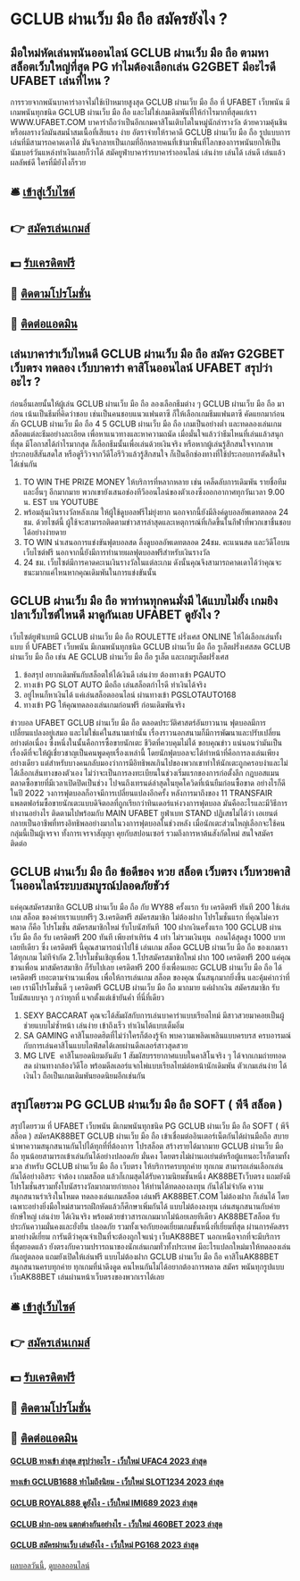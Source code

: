 # GCLUB ผ่านเว็บ มือ ถือ สมัครยังไง ?
## มือใหม่หัดเล่นพนันออนไลน์ GCLUB ผ่านเว็บ มือ ถือ ตามหา สล็อตเว็บใหญ่ที่สุด PG ทำไมต้องเลือกเล่น G2GBET มีอะไรดี UFABET เล่นที่ไหน ?
การรวยจากพนันบาคาร่าอาจไม่ใช้เป้าหมายสูงสุด GCLUB ผ่านเว็บ มือ ถือ ที่ UFABET เว็บพนัน มีเกมพนันทุกชนิด GCLUB ผ่านเว็บ มือ ถือ และไม่ใช่เกมเดิมพันที่ให้กำไรมากที่สุดแก่เรา WWW.UFABET.COM บาคาร่าถือว่าเป็นอีกเกมคาสิโนเติบโตในหมู่นักล่ารางวัล ด้วยความคุ้นชินหรือผลรางวัลมันสมน้ำสมเนื้อที่เสียแรง ง่าย อัตราจ่ายให้ราคาดี GCLUB ผ่านเว็บ มือ ถือ รูปแบบการเล่นที่มีสามารถคาดเดาได้ มันจึงกลายเป็นเกมที่อีกหลายคนที่เข้ามาพื้นที่โลกของการพนันยกให้เป็นนัมเบอร์วันแหล่งทำเงินเลยก็ว่าได้ สมัคยูฟ่าบาคาร่ารบาคาร่าออนไลน์ เล่นง่าย เล่นได้ เล่นดี เล่นแล้วผลลัพธ์ดี ใครที่มียังไงก็รวย

## 🛎 [เข้าสู่เว็บไซต์](https://bit.ly/3SdLNi2)
## 👉 [สมัครเล่นเกมส์](https://bit.ly/3SdLNi2)
## 💵 [รับเครดิตฟรี](https://bit.ly/3dyRKHj)
## 👑 [ติดตามโปรโมชั่น](https://bit.ly/3dyRKHj)
## 📱 [ติดต่อแอดมิน](https://bit.ly/3dyRKHj)

## เล่นบาคาร่าเว็บไหนดี GCLUB ผ่านเว็บ มือ ถือ สมัคร G2GBET เว็บตรง ทดลอง เว็บบาคาร่า คาสิโนออนไลน์ UFABET สรุปว่าอะไร ?
ก่อนอื่นเลยนั้นให้ผู้เล่น GCLUB ผ่านเว็บ มือ ถือ ลองเลือกธีมต่าง ๆ GCLUB ผ่านเว็บ มือ ถือ มาก่อน เน้นเป็นธีมที่คิดว่าชอบ เช่นเป็นคนชอบแนวแฟนตาซี ก็ให้เลือกเกมธีมแฟนตาซี คัดแยกมาก่อนสัก GCLUB ผ่านเว็บ มือ ถือ 4 5 GCLUB ผ่านเว็บ มือ ถือ เกมเป็นอย่างต่ำ และทดลองเล่นเกมสล็อตแต่ละธีมอย่างละเอียด เพื่อหาแนวทางและหาความถนัด เมื่อมั่นใจแล้วว่าธีมไหนที่เล่นแล้วสนุกที่สุด มีโอกาสได้กำไรมากสุด ก็เลือกธีมนั้นเพื่อเล่นด้วยเงินจริง หรือหากผู้เล่นรู้สึกสนใจจากภาพประกอบสีสันสดใส หรือดูรีวิวจากวีดีโอรีวิวแล้วรู้สึกสนใจ ก็เป็นอีกช่องทางที่ใช้ประกอบการตัดสินใจได้เช่นกัน
1. TO WIN THE PRIZE MONEY ให้บริการที่หลากหลาย เช่น เคล็ดลับการเดิมพัน รายชื่อทีม และอื่นๆ อีกมากมาย พวกเขายังเสนอช่องทีวีออนไลน์ของตัวเองซึ่งออกอากาศทุกวันเวลา 9.00 น. EST บน YOUTUBE
2. พร้อมลุ้นเงินรางวัลหลังเกม ให้ผู้ใช้ดูบอลฟรีไม่ยุ่งยาก นอกจากนี้ยังมีลิงค์ดูบอลอัพเดทตลอด 24 ชม. ด้วยไซต์นี้ ผู้ใช้จะสามารถติดตามข่าวสารล่าสุดและเหตุการณ์ที่เกิดขึ้นในกีฬาที่พวกเขาชื่นชอบได้อย่างง่ายดาย
3. TO WIN นำเสนอการแข่งขันฟุตบอลสด ลิ้งดูบอลอัพเดทตลอด 24ชม. คะแนนสด และวิดีโอบนเว็บไซต์ฟรี นอกจากนี้ยังมีการทำนายผลฟุตบอลฟรีสำหรับเงินรางวัล
4. 24 ชม. เว็บไซต์มีการคาดคะเนเงินรางวัลในแต่ละเกม ดังนั้นคุณจึงสามารถคาดเดาได้ว่าคุณจะชนะมากแค่ไหนหากคุณเดิมพันในการแข่งขันนั้น

## GCLUB ผ่านเว็บ มือ ถือ พาท่านทุกคนมั่งมี ได้แบบไม่ยั้ง เกมยิงปลาเว็บไซต์ไหนดี มาดูกันเลย UFABET ดูยังไง ?
เว็บไซต์ยูฟ่าเบทมี GCLUB ผ่านเว็บ มือ ถือ ROULETTE ฝรั่งเศส ONLINE ให้ได้เลือกเล่นทั้งแบบ ที่ UFABET เว็บพนัน มีเกมพนันทุกชนิด GCLUB ผ่านเว็บ มือ ถือ รูเล็ตฝรั่งเศสสด GCLUB ผ่านเว็บ มือ ถือ เช่น AE GCLUB ผ่านเว็บ มือ ถือ รูเล็ต และเกมรูเล็ตฝรั่งเศส
1. ข้อสรุป อยากเดิมพันกับสล็อตให้ได้เงินดี เล่นง่าย ต้องทางเข้า PGAUTO
2. ทางเข้า PG SLOT AUTO มือถือ เล่นสล็อตกำไรดี ทำเงินได้จริง
3. อยู่ไหนก็หาเงินได้ แค่เล่นสล็อตออนไลน์ ผ่านทางเข้า PGSLOTAUTO168
4. ทางเข้า PG ให้คุณทดลองเล่นเกมก่อนฟรี ก่อนเดิมพันจริง

ข่าวบอล UFABET GCLUB ผ่านเว็บ มือ ถือ ตลอดประวัติศาสตร์อันยาวนาน ฟุตบอลมีการเปลี่ยนแปลงอยู่เสมอ และไม่ใช่แค่ในสนามเท่านั้น เรื่องราวนอกสนามก็มีการพัฒนาและปรับเปลี่ยนอย่างต่อเนื่อง ซึ่งหนึ่งในนั้นคือการซื้อขายนักเตะ
ชีวิตที่ควบคุมไม่ได้
ขอบคุณข่าว
แน่นอนว่ามันเป็นเรื่องดีที่จะให้ผู้เชี่ยวชาญเป็นคนพูดคุยเรื่องเหล่านี้ โดยนักฟุตบอลจะได้ทำหน้าที่คือการลงเล่นเพียงอย่างเดียว แต่สำหรับบางคนกลับมองว่าการมีอิทธิพลเกินไปของพวกเขาทำให้นักเตะถูกครอบงำและไม่ได้เลือกเส้นทางของตัวเอง
ไม่ว่าจะเป็นการลงทะเบียนในช่วงเริ่มแรกของการก่อตั้งลีก กฎบอสแมน ตลาดซื้อขายที่มีเวลาเปิดปิดเป็นช่วง ไปจนถึงเทรนด์ล่าสุดในยุคโควิดที่เน้นยืมก่อนซื้อขาด
อย่างไรก็ดีในปี 2022 วงการฟุตบอลก็อาจมีการเปลี่ยนแปลงอีกครั้ง หลังการมาถึงของ 11 TRANSFAIR แพลตฟอร์มซื้อขายนักเตะแบบดิจิตอลที่ถูกเรียกว่าทินเดอร์แห่งวงการฟุตบอล
มันคืออะไรและมีวิธีการทำงานอย่างไร ติดตามไปพร้อมกับ MAIN UFABET ยูฟ่าเบท STAND
ปฏิเสธไม่ได้ว่า เอเยนต์ กลายเป็นอาชีพที่ทรงอิทธิพลอย่างมากในวงการฟุตบอลในช่วงหลัง เมื่อนักเตะส่วนใหญ่เลือกจะใช้คนกลุ่มนี้เป็นผู้เจรจา ทั้งการเจรจาสัญญา คุยกับสปอนเซอร์ รวมถึงการหาต้นสังกัดใหม่
สนใจสมัคร ติดต่อ

## GCLUB ผ่านเว็บ มือ ถือ ข้อดีของ หวย สล็อต เว็บตรง เว็บหวยคาสิโนออนไลน์ระบบสมบูรณ์ปลอดภัยชัวร์
แค่คุณสมัครสมาชิก GCLUB ผ่านเว็บ มือ ถือ กับ WY88 ครั้งแรก รับ เครดิตฟรี ทันที 200 ใช้เล่นเกม สล็อต ของค่ายเราแบบฟรีๆ
3.เครดิตฟรี สมัครสมาชิก ไม่ต้องฝาก
โปรโมชั่นแรก ที่คุณไม่ควรพลาด ก็คือ โปรโมชั่น สมัครสมาชิกใหม่ รับโบนัสทันที  100 ฝากเงินครั้งแรก 100 GCLUB ผ่านเว็บ มือ ถือ รับ เครดิตฟรี 200 ทันที เพียงทำเทิร์น 4 เท่า ไม่รวมเงินทุน  ถอนได้สุดสูง 1000 บาท เลยทีเดียว ซึ่ง เครดิตฟรี นี้คุณสามารถนำไปใช้ เล่นเกม สล็อต GCLUB ผ่านเว็บ มือ ถือ ของเกมเราได้ทุกเกม ไม่ทีจำกัด
2.โปรโมชั่นเชิญเพื่อน
1.โปรสมัครสมาชิกใหม่ ฝาก 100 เครดิตฟรี 200
แค่คุณชวนเพื่อน มาสมัครสมาชิก ก็รับไปเลย เครดิตฟรี 200 ยิ่งเพื่อนเยอะ GCLUB ผ่านเว็บ มือ ถือ ได้ เครดิตฟรี เยอะตามจำนวนเพื่อน
เพื่อให้การเล่นเกม สล็อต ของคุณ นั้นสนุกมากยิ่งขึ้น และคุ้มค่ากว่าที่เคย เรามีโปรโมชั่นดี ๆ เครดิตฟรี GCLUB ผ่านเว็บ มือ ถือ มากมาย แค่ฝากเงิน สมัครสมาชิก รับโบนัสแบบจุก ๆ กว่าทุกที่ แจกตั้งแต่เช้ายันค่ำ ที่นี่ที่เดียว
1. SEXY BACCARAT คุณจะได้สัมผัสกับการเล่นบาคาร่าแบบเรียลไทม์ มีสาวสวยมาคอยเป็นผู้ช่วยแบบไม่ซ้ำหน้า เล่นง่าย เข้าถึงเร็ว ทำเงินได้แบบเต็มอิ่ม
2. SA GAMING คาสิโนยอดฮิตที่ไม่ว่าใครก็ต้องรู้จัก พบความเพลิดเพลินแบบครบรส ครบอารมณ์กับการเล่นคาสิโนแบบไลฟ์สดได้เลยผ่านดีลเลอร์สาวสุดสวย
3. MG LIVE  คาสิโนยอดนิยมอันดับ 1 สัมผัสบรรยากาศแบบในคาสิโนจริง ๆ ได้จากเกมถ่ายทอดสด ผ่านทางกล้องวิดีโอ พร้อมดีลเลอร์แจกไพ่แบบเรียลไทม์ต่อหน้านักเดิมพัน ตัวเกมเล่นง่าย ได้เงินไว ถือเป็นเกมเดิมพันยอดนิยมอีกเช่นกัน

## สรุปโดยรวม PG GCLUB ผ่านเว็บ มือ ถือ SOFT ( พีจี สล็อต )
สรุปโดยรวม ที่ UFABET เว็บพนัน มีเกมพนันทุกชนิด PG GCLUB ผ่านเว็บ มือ ถือ SOFT ( พีจี สล็อต ) สมัครAK88BET GCLUB ผ่านเว็บ มือ ถือ เข้าเชื่อมต่ออินเตอร์เน็ตกันได้ผ่านมือถือ สบาย นำพาความสนุกสนานกันไปได้ทุกที่ที่ต้องการ โปรสล็อต สร้างรายได้มากมาย GCLUB ผ่านเว็บ มือ ถือ ทุนน้อยสามารถเข้าเล่นกันได้อย่างปลอดภัย มั่นคง โดยตรงไม่ผ่านเอเย่นต์หรือผู้แทนอะไรก็ตามทั้งมวล สำหรับ GCLUB ผ่านเว็บ มือ ถือ เว็บตรง ให้บริการครบทุกค่าย ทุกเกม สามารถเล่นเลือกเล่นกันได้อย่างอิสระ จำต้อง เกมสล็อต แล้วก็เกมสุดได้รับความนิยมชั้นหนึ่ง AK88BETเว็บตรง แถมยังมีโปรโมชั่นสรวมทั้งโบนัสรางวัลมากมายก่ายกอง ให้ท่านได้ทดลองลงทุน กันได้ไม่จำกัด ความสนุกสนานร่าเริงในโหมด ทดลองเล่นเกมสล็อต เล่นฟรี AK88BET.COM ไม่ต้องฝาก ก็เล่นได้ โดยเฉพาะอย่างยิ่งมือใหม่สามารถฝึกหัดแล้วก็ศึกษาเพิ่มกันได้ แบบไม่ต้องลงทุน เล่นสนุกสนานกับค่ายยักษ์ใหญ่ เล่นง่าย ได้เงินจริง พร้อมด้วยข่าวสารถเกมมากไม่น้อยเลยทีเดียว AK88BETสล็อต รับประกันความมั่นคงและยั่งยืน ปลอดภัย รวมทั้งเจอกับยอดเยี่ยมเกมชั้นหนึ่งที่เยี่ยมที่สุด ผ่านการคัดสรรมาอย่างดีเยี่ยม การันตีว่าคุณจำเป็นที่จะต้องถูกใจแน่ๆ เว็บAK88BET นอกเหนือจากที่จะมีบริการที่สุดยอดแล้ว ยังตรงกับความปรารถนาของนักเล่นเกมทั่วทั้งประเทศ มีอะไรแปลกใหม่มาให้ทดลองเล่นกันอยู่ตลอด แถมยังเปิดให้เล่นฟรี แบบไม่ต้องฝาก GCLUB ผ่านเว็บ มือ ถือ คาสิโนAK88BET สนุกสนานครบทุกค่าย ทุกเกมที่น่าดึงดูด คนไหนกันไม่ได้อยากต้องการพลาด สมัคร พนันทุกรูปแบบ เว็บAK88BET เล่นผ่านหน้าเว็บตรงของพวกเราได้เลย

## 🛎 [เข้าสู่เว็บไซต์](https://bit.ly/3SdLNi2)
## 👉 [สมัครเล่นเกมส์](https://bit.ly/3SdLNi2)
## 💵 [รับเครดิตฟรี](https://bit.ly/3dyRKHj)
## 👑 [ติดตามโปรโมชั่น](https://bit.ly/3dyRKHj)
## 📱 [ติดต่อแอดมิน](https://bit.ly/3dyRKHj)

#### [GCLUB ทางเข้า ล่าสุด สรุปว่าอะไร - เว็บใหม่ UFAC4 2023 ล่าสุด](https://atom.io/themes/gclub%20ทางเข้า%20ล่าสุด%20สรุปว่าอะไร%20-%20เว็บใหม่%20ufac4%202023%20ล่าสุด)
#### [ทางเข้า GCLUB1688 ทำไมถึงนิยม - เว็บใหม่ SLOT1234 2023 ล่าสุด](https://atom.io/themes/ทางเข้า%20gclub1688%20ทำไมถึงนิยม%20-%20เว็บใหม่%20slot1234%202023%20ล่าสุด)
#### [GCLUB ROYAL888 ดูยังไง - เว็บใหม่ IMI689 2023 ล่าสุด](https://atom.io/themes/gclub%20royal888%20ดูยังไง%20-%20เว็บใหม่%20imi689%202023%20ล่าสุด)
#### [GCLUB ฝาก-ถอน แตกต่างกันอย่างไร - เว็บใหม่ 460BET 2023 ล่าสุด](https://atom.io/themes/gclub%20ฝาก-ถอน%20แตกต่างกันอย่างไร%20-%20เว็บใหม่%20460bet%202023%20ล่าสุด)
#### [GCLUB สมัครผ่านเว็บ เล่นยังไง - เว็บใหม่ PG168 2023 ล่าสุด](https://atom.io/themes/gclub%20สมัครผ่านเว็บ%20เล่นยังไง%20-%20เว็บใหม่%20pg168%202023%20ล่าสุด)

[ผลบอลวันนี้](https://siamsport.tv "ผลบอลวันนี้"), [ดูบอลออนไลน์](https://siamsport.tv/ดูบอลสด "ดูบอลออนไลน์")